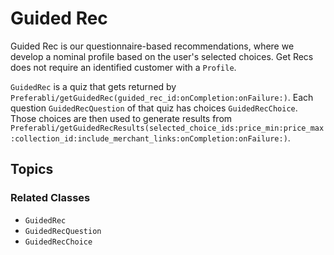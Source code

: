 # Guided Rec

Guided Rec is our questionnaire-based recommendations, where we develop a nominal profile based on the user's selected choices. Get Recs does not require an identified customer with a ``Profile``. 


``GuidedRec`` is a quiz that gets returned by ``Preferabli/getGuidedRec(guided_rec_id:onCompletion:onFailure:)``. Each question ``GuidedRecQuestion`` of that quiz has choices ``GuidedRecChoice``. Those choices are then used to generate results from ``Preferabli/getGuidedRecResults(selected_choice_ids:price_min:price_max:collection_id:include_merchant_links:onCompletion:onFailure:)``.

## Topics

### Related Classes

- ``GuidedRec``
- ``GuidedRecQuestion``
- ``GuidedRecChoice``
